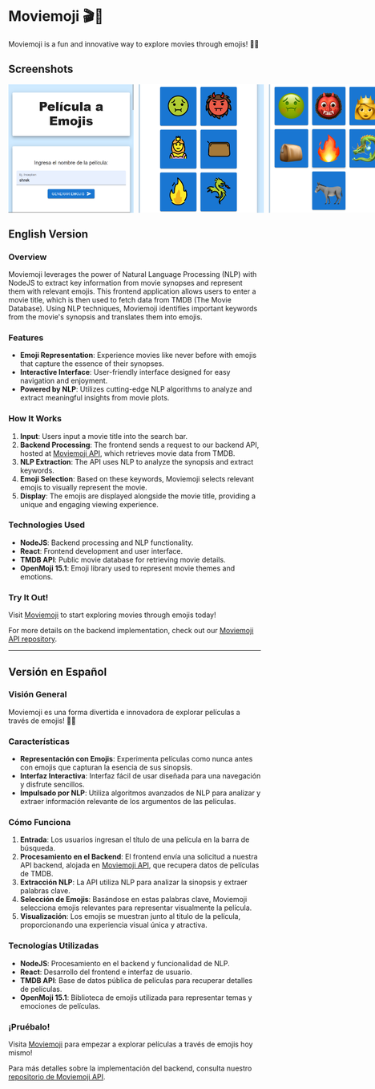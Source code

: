 # Moviemoji 🎬👾

Moviemoji is a fun and innovative way to explore movies through emojis! 🍿✨

## Screenshots

<div style="display: flex;">
  <img src="./images/moviemoji (1).png" style="min-width: 250px; margin-right: 10px;" />
  <img src="./images/moviemoji (2).png" style="min-width: 250px; margin-right: 10px;" />
  <img src="./images/moviemoji (3).png" style="min-width: 250px;" />
</div>

## English Version

### Overview

Moviemoji leverages the power of Natural Language Processing (NLP) with NodeJS to extract key information from movie synopses and represent them with relevant emojis. This frontend application allows users to enter a movie title, which is then used to fetch data from TMDB (The Movie Database). Using NLP techniques, Moviemoji identifies important keywords from the movie's synopsis and translates them into emojis.

### Features

- **Emoji Representation**: Experience movies like never before with emojis that capture the essence of their synopses.
- **Interactive Interface**: User-friendly interface designed for easy navigation and enjoyment.
- **Powered by NLP**: Utilizes cutting-edge NLP algorithms to analyze and extract meaningful insights from movie plots.

### How It Works

1. **Input**: Users input a movie title into the search bar.
2. **Backend Processing**: The frontend sends a request to our backend API, hosted at [Moviemoji API](https://github.com/francisco-renteria/moviemoji-api), which retrieves movie data from TMDB.
3. **NLP Extraction**: The API uses NLP to analyze the synopsis and extract keywords.
4. **Emoji Selection**: Based on these keywords, Moviemoji selects relevant emojis to visually represent the movie.
5. **Display**: The emojis are displayed alongside the movie title, providing a unique and engaging viewing experience.

### Technologies Used

- **NodeJS**: Backend processing and NLP functionality.
- **React**: Frontend development and user interface.
- **TMDB API**: Public movie database for retrieving movie details.
- **OpenMoji 15.1**: Emoji library used to represent movie themes and emotions.

### Try It Out!

Visit [Moviemoji](https://www.moviememoji.com) to start exploring movies through emojis today!

For more details on the backend implementation, check out our [Moviemoji API repository](https://github.com/francisco-renteria/moviemoji-api).

---

## Versión en Español

### Visión General

Moviemoji es una forma divertida e innovadora de explorar películas a través de emojis! 🍿✨

### Características

- **Representación con Emojis**: Experimenta películas como nunca antes con emojis que capturan la esencia de sus sinopsis.
- **Interfaz Interactiva**: Interfaz fácil de usar diseñada para una navegación y disfrute sencillos.
- **Impulsado por NLP**: Utiliza algoritmos avanzados de NLP para analizar y extraer información relevante de los argumentos de las películas.

### Cómo Funciona

1. **Entrada**: Los usuarios ingresan el título de una película en la barra de búsqueda.
2. **Procesamiento en el Backend**: El frontend envía una solicitud a nuestra API backend, alojada en [Moviemoji API](https://github.com/francisco-renteria/moviemoji-api), que recupera datos de películas de TMDB.
3. **Extracción NLP**: La API utiliza NLP para analizar la sinopsis y extraer palabras clave.
4. **Selección de Emojis**: Basándose en estas palabras clave, Moviemoji selecciona emojis relevantes para representar visualmente la película.
5. **Visualización**: Los emojis se muestran junto al título de la película, proporcionando una experiencia visual única y atractiva.

### Tecnologías Utilizadas

- **NodeJS**: Procesamiento en el backend y funcionalidad de NLP.
- **React**: Desarrollo del frontend e interfaz de usuario.
- **TMDB API**: Base de datos pública de películas para recuperar detalles de películas.
- **OpenMoji 15.1**: Biblioteca de emojis utilizada para representar temas y emociones de películas.

### ¡Pruébalo!

Visita [Moviemoji](https://www.moviememoji.com) para empezar a explorar películas a través de emojis hoy mismo!

Para más detalles sobre la implementación del backend, consulta nuestro [repositorio de Moviemoji API](https://github.com/francisco-renteria/moviemoji-api).
